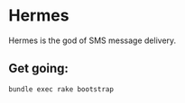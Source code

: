 Hermes
======

Hermes is the god of SMS message delivery.

## Get going:

  ```bundle exec rake bootstrap```
